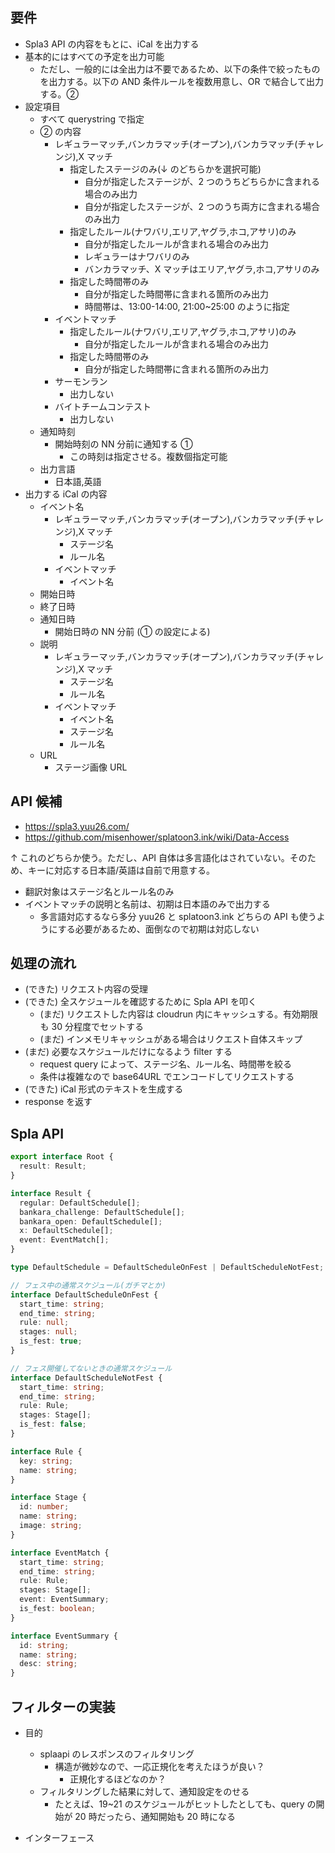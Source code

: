 ## 要件

- Spla3 API の内容をもとに、iCal を出力する
- 基本的にはすべての予定を出力可能
  - ただし、一般的には全出力は不要であるため、以下の条件で絞ったものを出力する。以下の AND 条件ルールを複数用意し、OR で結合して出力する。②
- 設定項目
  - すべて querystring で指定
  - ② の内容
    - レギュラーマッチ,バンカラマッチ(オープン),バンカラマッチ(チャレンジ),X マッチ
      - 指定したステージのみ(↓ のどちらかを選択可能)
        - 自分が指定したステージが、2 つのうちどちらかに含まれる場合のみ出力
        - 自分が指定したステージが、2 つのうち両方に含まれる場合のみ出力
      - 指定したルール(ナワバリ,エリア,ヤグラ,ホコ,アサリ)のみ
        - 自分が指定したルールが含まれる場合のみ出力
        - レギュラーはナワバリのみ
        - バンカラマッチ、X マッチはエリア,ヤグラ,ホコ,アサリのみ
      - 指定した時間帯のみ
        - 自分が指定した時間帯に含まれる箇所のみ出力
        - 時間帯は、13:00-14:00, 21:00~25:00 のように指定
    - イベントマッチ
      - 指定したルール(ナワバリ,エリア,ヤグラ,ホコ,アサリ)のみ
        - 自分が指定したルールが含まれる場合のみ出力
      - 指定した時間帯のみ
        - 自分が指定した時間帯に含まれる箇所のみ出力
    - サーモンラン
      - 出力しない
    - バイトチームコンテスト
      - 出力しない
  - 通知時刻
    - 開始時刻の NN 分前に通知する ①
      - この時刻は指定させる。複数個指定可能
  - 出力言語
    - 日本語,英語
- 出力する iCal の内容
  - イベント名
    - レギュラーマッチ,バンカラマッチ(オープン),バンカラマッチ(チャレンジ),X マッチ
      - ステージ名
      - ルール名
    - イベントマッチ
      - イベント名
  - 開始日時
  - 終了日時
  - 通知日時
    - 開始日時の NN 分前 (① の設定による)
  - 説明
    - レギュラーマッチ,バンカラマッチ(オープン),バンカラマッチ(チャレンジ),X マッチ
      - ステージ名
      - ルール名
    - イベントマッチ
      - イベント名
      - ステージ名
      - ルール名
  - URL
    - ステージ画像 URL

## API 候補

- https://spla3.yuu26.com/
- https://github.com/misenhower/splatoon3.ink/wiki/Data-Access

↑ これのどちらか使う。ただし、API 自体は多言語化はされていない。そのため、キーに対応する日本語/英語は自前で用意する。

- 翻訳対象はステージ名とルール名のみ
- イベントマッチの説明と名前は、初期は日本語のみで出力する
  - 多言語対応するなら多分 yuu26 と splatoon3.ink どちらの API も使うようにする必要があるため、面倒なので初期は対応しない

## 処理の流れ

- (できた) リクエスト内容の受理
- (できた) 全スケジュールを確認するために Spla API を叩く
  - (まだ) リクエストした内容は cloudrun 内にキャッシュする。有効期限も 30 分程度でセットする
  - (まだ) インメモリキャッシュがある場合はリクエスト自体スキップ
- (まだ) 必要なスケジュールだけになるよう filter する
  - request query によって、ステージ名、ルール名、時間帯を絞る
  - 条件は複雑なので base64URL でエンコードしてリクエストする
- (できた) iCal 形式のテキストを生成する
- response を返す

## Spla API

```typescript
export interface Root {
  result: Result;
}

interface Result {
  regular: DefaultSchedule[];
  bankara_challenge: DefaultSchedule[];
  bankara_open: DefaultSchedule[];
  x: DefaultSchedule[];
  event: EventMatch[];
}

type DefaultSchedule = DefaultScheduleOnFest | DefaultScheduleNotFest;

// フェス中の通常スケジュール(ガチマとか)
interface DefaultScheduleOnFest {
  start_time: string;
  end_time: string;
  rule: null;
  stages: null;
  is_fest: true;
}

// フェス開催してないときの通常スケジュール
interface DefaultScheduleNotFest {
  start_time: string;
  end_time: string;
  rule: Rule;
  stages: Stage[];
  is_fest: false;
}

interface Rule {
  key: string;
  name: string;
}

interface Stage {
  id: number;
  name: string;
  image: string;
}

interface EventMatch {
  start_time: string;
  end_time: string;
  rule: Rule;
  stages: Stage[];
  event: EventSummary;
  is_fest: boolean;
}

interface EventSummary {
  id: string;
  name: string;
  desc: string;
}
```

## フィルターの実装

- 目的

  - splaapi のレスポンスのフィルタリング
    - 構造が微妙なので、一応正規化を考えたほうが良い？
      - 正規化するほどなのか？
  - フィルタリングした結果に対して、通知設定をのせる
    - たとえば、19~21 のスケジュールがヒットしたとしても、query の開始が 20 時だったら、通知開始も 20 時になる

- インターフェース
